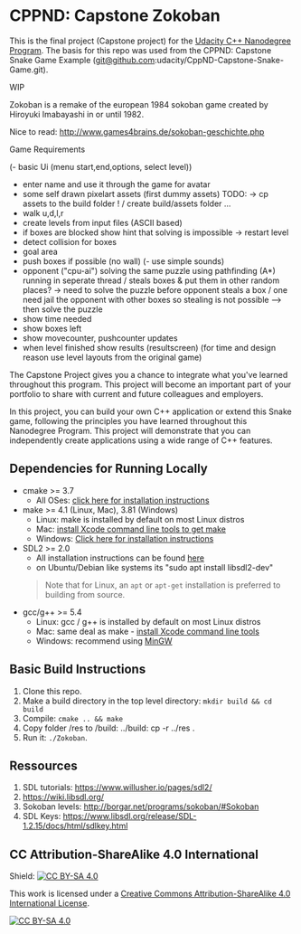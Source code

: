 # CPPND: Capstone Zokoban


This is the final project (Capstone project) for the [Udacity C++ Nanodegree Program](https://www.udacity.com/course/c-plus-plus-nanodegree--nd213). The basis for this repo was used from the CPPND: Capstone Snake Game Example (git@github.com:udacity/CppND-Capstone-Snake-Game.git).


WIP

Zokoban is a remake of the european 1984 sokoban game created by Hiroyuki Imabayashi in or until 1982.

Nice to read: http://www.games4brains.de/sokoban-geschichte.php

Game Requirements

(- basic Ui (menu start,end,options, select level))
- enter name and use it through the game for avatar
- some self drawn pixelart assets (first dummy assets)
TODO:
-> cp assets to the build folder ! / create build/assets folder ...
- walk u,d,l,r
- create levels from input files (ASCII based)
- if boxes are blocked show hint that solving is impossible 
-> restart level
- detect collision for boxes
- goal area
- push boxes if possible (no wall)
(- use simple sounds)
- opponent ("cpu-ai") solving the same puzzle using pathfinding (A*) running in seperate thread / steals boxes & put them in other random places? -> need to solve the puzzle before opponent steals a box / one need jail the opponent with other boxes so stealing is not possible --> then solve the puzzle
- show time needed
- show boxes left
- show movecounter, pushcounter updates 
- when level finished show results (resultscreen)
(for time and design reason use level layouts from the original game)



The Capstone Project gives you a chance to integrate what you've learned throughout this program. This project will become an important part of your portfolio to share with current and future colleagues and employers.

In this project, you can build your own C++ application or extend this Snake game, following the principles you have learned throughout this Nanodegree Program. This project will demonstrate that you can independently create applications using a wide range of C++ features.

## Dependencies for Running Locally
* cmake >= 3.7
  * All OSes: [click here for installation instructions](https://cmake.org/install/)
* make >= 4.1 (Linux, Mac), 3.81 (Windows)
  * Linux: make is installed by default on most Linux distros
  * Mac: [install Xcode command line tools to get make](https://developer.apple.com/xcode/features/)
  * Windows: [Click here for installation instructions](http://gnuwin32.sourceforge.net/packages/make.htm)
* SDL2 >= 2.0
  * All installation instructions can be found [here](https://wiki.libsdl.org/Installation)
  * on Ubuntu/Debian like systems its "sudo apt install libsdl2-dev"
  >Note that for Linux, an `apt` or `apt-get` installation is preferred to building from source. 
* gcc/g++ >= 5.4
  * Linux: gcc / g++ is installed by default on most Linux distros
  * Mac: same deal as make - [install Xcode command line tools](https://developer.apple.com/xcode/features/)
  * Windows: recommend using [MinGW](http://www.mingw.org/)

## Basic Build Instructions

1. Clone this repo.
2. Make a build directory in the top level directory: `mkdir build && cd build`
3. Compile: `cmake .. && make`
4. Copy folder /res to /build: ../build: cp -r ../res .
4. Run it: `./Zokoban`.

## Ressources

1. SDL tutorials: https://www.willusher.io/pages/sdl2/
2. https://wiki.libsdl.org/
3. Sokoban levels: http://borgar.net/programs/sokoban/#Sokoban
4. SDL Keys: https://www.libsdl.org/release/SDL-1.2.15/docs/html/sdlkey.html


## CC Attribution-ShareAlike 4.0 International


Shield: [![CC BY-SA 4.0][cc-by-sa-shield]][cc-by-sa]

This work is licensed under a
[Creative Commons Attribution-ShareAlike 4.0 International License][cc-by-sa].

[![CC BY-SA 4.0][cc-by-sa-image]][cc-by-sa]

[cc-by-sa]: http://creativecommons.org/licenses/by-sa/4.0/
[cc-by-sa-image]: https://licensebuttons.net/l/by-sa/4.0/88x31.png
[cc-by-sa-shield]: https://img.shields.io/badge/License-CC%20BY--SA%204.0-lightgrey.svg
